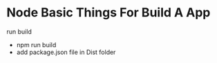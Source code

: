 <h1>Node Basic Things For Build A App</h1>
<p>run build</p>
<ul>
 <li>npm run build</li>
 <li>add package.json file in Dist folder</li>
</ul>
